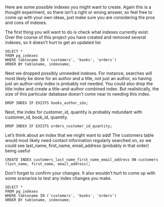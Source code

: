 Here are some possible indexes you might want to create. Again this is a thought experiment, so there isn’t a right or wrong answer, so feel free to come up with your own ideas, just make sure you are considering the pros and cons of indexes.

The first thing you will want to do is check what indexes currently exist. Over the course of this project you have created and removed several indexes, so it doesn’t hurt to get an updated list

```
SELECT *
FROM pg_indexes
WHERE tablename IN ('customers', 'books', 'orders')
ORDER BY tablename, indexname;
```

Next we dropped possibly unneeded indexes. For instance, searches will most likely be done for an author and a title, not just an author, so having just an author-only index is probably not needed. You could also drop the title index and create a title-and-author combined index. But realistically, the size of this particular database doesn’t come near to needing this index.

```
DROP INDEX IF EXISTS books_author_idx;
```

Next, the index for customer_id, quantity is probably redundant with customer_id, book_id, quantity.

```
DROP INDEX IF EXISTS orders_customer_id_quantity;
```

Let’s think about an index that we might want to add! The customers table would most likely need contact information regularly searched on, so we could see last_name, first_name, email_address (probably in that order) being useful

```
CREATE INDEX customers_last_name_first_name_email_address ON customers (last_name, first_name, email_address);
```

Don’t forget to confirm your changes. It also wouldn’t hurt to come up with some scenarios to test any index changes you make.

```
SELECT *
FROM pg_indexes
WHERE tablename IN ('customers', 'books', 'orders')
ORDER BY tablename, indexname;
```
